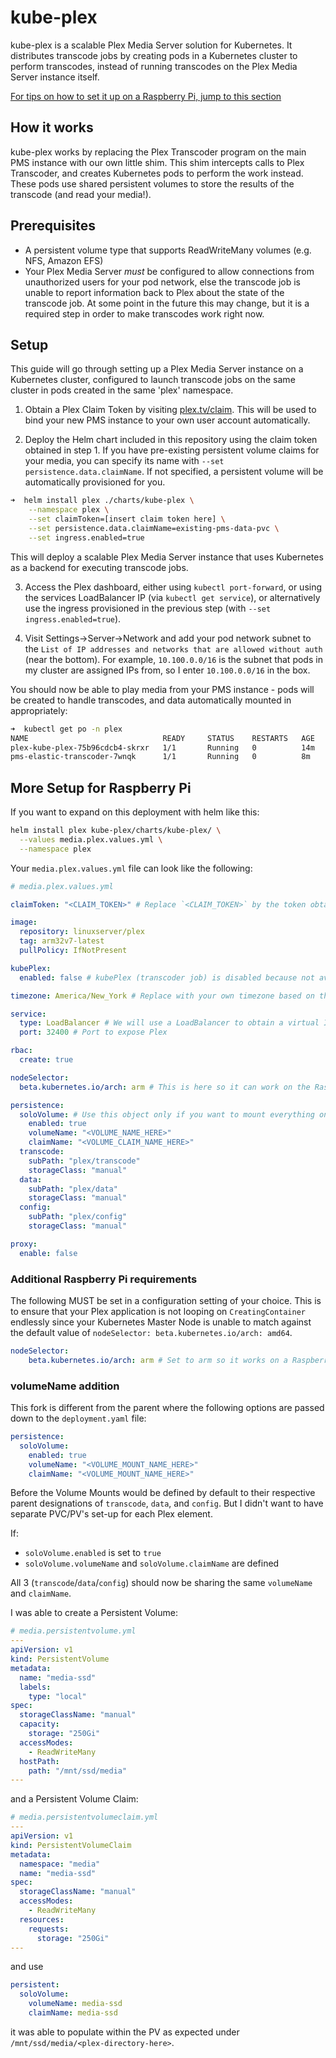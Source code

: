 # kube-plex

kube-plex is a scalable Plex Media Server solution for Kubernetes. It
distributes transcode jobs by creating pods in a Kubernetes cluster to perform
transcodes, instead of running transcodes on the Plex Media Server instance
itself.

[For tips on how to set it up on a Raspberry Pi, jump to this section](#additional-raspberry-pi-requirements)

## How it works

kube-plex works by replacing the Plex Transcoder program on the main PMS
instance with our own little shim. This shim intercepts calls to Plex
Transcoder, and creates Kubernetes pods to perform the work instead. These
pods use shared persistent volumes to store the results of the transcode (and
read your media!).

## Prerequisites

* A persistent volume type that supports ReadWriteMany volumes (e.g. NFS,
Amazon EFS)
* Your Plex Media Server *must* be configured to allow connections from
unauthorized users for your pod network, else the transcode job is unable to
report information back to Plex about the state of the transcode job. At some
point in the future this may change, but it is a required step in order to make
transcodes work right now.

## Setup

This guide will go through setting up a Plex Media Server instance on a
Kubernetes cluster, configured to launch transcode jobs on the same cluster
in pods created in the same 'plex' namespace.

1) Obtain a Plex Claim Token by visiting [plex.tv/claim](https://plex.tv/claim).
This will be used to bind your new PMS instance to your own user account
automatically.

2) Deploy the Helm chart included in this repository using the claim token
obtained in step 1. If you have pre-existing persistent volume claims for your
media, you can specify its name with `--set persistence.data.claimName`. If not
specified, a persistent volume will be automatically provisioned for you.

```bash
➜  helm install plex ./charts/kube-plex \
    --namespace plex \
    --set claimToken=[insert claim token here] \
    --set persistence.data.claimName=existing-pms-data-pvc \
    --set ingress.enabled=true
```

This will deploy a scalable Plex Media Server instance that uses Kubernetes as
a backend for executing transcode jobs.

3) Access the Plex dashboard, either using `kubectl port-forward`, or using
the services LoadBalancer IP (via `kubectl get service`), or alternatively use
the ingress provisioned in the previous step (with `--set ingress.enabled=true`).

4) Visit Settings->Server->Network and add your pod network subnet to the
`List of IP addresses and networks that are allowed without auth` (near the
bottom). For example, `10.100.0.0/16` is the subnet that pods in my cluster are
assigned IPs from, so I enter `10.100.0.0/16` in the box.

You should now be able to play media from your PMS instance - pods will be
created to handle transcodes, and data automatically mounted in appropriately:

```bash
➜  kubectl get po -n plex
NAME                              READY     STATUS    RESTARTS   AGE
plex-kube-plex-75b96cdcb4-skrxr   1/1       Running   0          14m
pms-elastic-transcoder-7wnqk      1/1       Running   0          8m
```

## More Setup for Raspberry Pi

If you want to expand on this deployment with helm like this:

```bash
helm install plex kube-plex/charts/kube-plex/ \
  --values media.plex.values.yml \
  --namespace plex
```

Your `media.plex.values.yml` file can look like the following:

```yaml
# media.plex.values.yml

claimToken: "<CLAIM_TOKEN>" # Replace `<CLAIM_TOKEN>` by the token obtained previously. https://www.plex.tv/claim/

image:
  repository: linuxserver/plex
  tag: arm32v7-latest
  pullPolicy: IfNotPresent

kubePlex:
  enabled: false # kubePlex (transcoder job) is disabled because not available on ARM. The transcoding will be performed by the main Plex instance instead of a separate Job.

timezone: America/New_York # Replace with your own timezone based on the TZ Database Name value: https://en.wikipedia.org/wiki/List_of_tz_database_time_zones

service:
  type: LoadBalancer # We will use a LoadBalancer to obtain a virtual IP that can be exposed to Plex Media via our router
  port: 32400 # Port to expose Plex

rbac:
  create: true

nodeSelector:
  beta.kubernetes.io/arch: arm # This is here so it can work on the Raspberry Pi Kubernetes Cluster

persistence:
  soloVolume: # Use this object only if you want to mount everything onto a single volume/volumeClaim
    enabled: true
    volumeName: "<VOLUME_NAME_HERE>"
    claimName: "<VOLUME_CLAIM_NAME_HERE>"
  transcode:
    subPath: "plex/transcode"
    storageClass: "manual"
  data:
    subPath: "plex/data"
    storageClass: "manual"
  config:
    subPath: "plex/config"
    storageClass: "manual"

proxy:
  enable: false
```

### Additional Raspberry Pi requirements

The following MUST be set in a configuration setting of your choice. This is to ensure that your Plex application is not looping on `CreatingContainer` endlessly since your Kubernetes Master Node is unable to match against the default value of `nodeSelector: beta.kubernetes.io/arch: amd64`.

```yaml
nodeSelector:
    beta.kubernetes.io/arch: arm # Set to arm so it works on a Raspberry Pi
```

### volumeName addition

This fork is different from the parent where the following options are passed down to the `deployment.yaml` file:

```yaml
persistence:
  soloVolume:
    enabled: true
    volumeName: "<VOLUME_MOUNT_NAME_HERE>"
    claimName: "<VOLUME_MOUNT_NAME_HERE>"
```

Before the Volume Mounts would be defined by default to their respective parent designations of `transcode`, `data`, and `config`. But I didn't want to have separate PVC/PV's set-up for each Plex element.

If:
  - `soloVolume.enabled` is set to `true`
  - `soloVolume.volumeName` and `soloVolume.claimName` are defined

All 3 (`transcode`/`data`/`config`) should now be sharing the same `volumeName` and `claimName`.

I was able to create a Persistent Volume:
```yaml
# media.persistentvolume.yml
---
apiVersion: v1
kind: PersistentVolume
metadata:
  name: "media-ssd"
  labels:
    type: "local"
spec:
  storageClassName: "manual"
  capacity:
    storage: "250Gi"
  accessModes:
    - ReadWriteMany
  hostPath:
    path: "/mnt/ssd/media"
---
```

and a Persistent Volume Claim:
```yaml
# media.persistentvolumeclaim.yml
---
apiVersion: v1
kind: PersistentVolumeClaim
metadata:
  namespace: "media"
  name: "media-ssd"
spec:
  storageClassName: "manual"
  accessModes:
    - ReadWriteMany
  resources:
    requests:
      storage: "250Gi"
---
```

and use 
```yaml
persistent:
  soloVolume:
    volumeName: media-ssd
    claimName: media-ssd
```

it was able to populate within the PV as expected under `/mnt/ssd/media/<plex-directory-here>`.